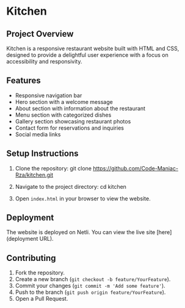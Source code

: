 # Kitchen

## Project Overview

Kitchen is a responsive restaurant website built with HTML and CSS, designed to provide a delightful user experience with a focus on accessibility and responsivity.

## Features

- Responsive navigation bar
- Hero section with a welcome message
- About section with information about the restaurant
- Menu section with categorized dishes
- Gallery section showcasing restaurant photos
- Contact form for reservations and inquiries
- Social media links

## Setup Instructions

1. Clone the repository:
git clone https://github.com/Code-Maniac-Rza/kitchen.git


2. Navigate to the project directory:
cd kitchen


3. Open `index.html` in your browser to view the website.

## Deployment

The website is deployed on Netli. You can view the live site [here](deployment URL).

## Contributing

1. Fork the repository.
2. Create a new branch (`git checkout -b feature/YourFeature`).
3. Commit your changes (`git commit -m 'Add some feature'`).
4. Push to the branch (`git push origin feature/YourFeature`).
5. Open a Pull Request.
